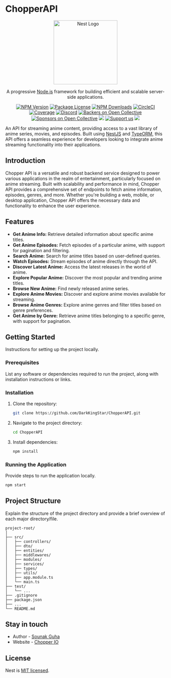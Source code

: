 # ChopperAPI

<p align="center">
    <a href="http://nestjs.com/" target="blank"><img src="https://nestjs.com/img/logo-small.svg" width="200" alt="Nest Logo" /></a>
  </p>
  
<p align="center">A progressive <a href="http://nodejs.org" target="_blank">Node.js</a> framework for building efficient and scalable server-side applications.</p>
  <p align="center">
  <a href="https://www.npmjs.com/~nestjscore" target="_blank"><img src="https://img.shields.io/npm/v/@nestjs/core.svg" alt="NPM Version" /></a>
  <a href="https://www.npmjs.com/~nestjscore" target="_blank"><img src="https://img.shields.io/npm/l/@nestjs/core.svg" alt="Package License" /></a>
  <a href="https://www.npmjs.com/~nestjscore" target="_blank"><img src="https://img.shields.io/npm/dm/@nestjs/common.svg" alt="NPM Downloads" /></a>
  <a href="https://circleci.com/gh/nestjs/nest" target="_blank"><img src="https://img.shields.io/circleci/build/github/nestjs/nest/master" alt="CircleCI" /></a>
  <a href="https://coveralls.io/github/nestjs/nest?branch=master" target="_blank"><img src="https://coveralls.io/repos/github/nestjs/nest/badge.svg?branch=master#9" alt="Coverage" /></a>
  <a href="https://discord.gg/G7Qnnhy" target="_blank"><img src="https://img.shields.io/badge/discord-online-brightgreen.svg" alt="Discord"/></a>
  <a href="https://opencollective.com/nest#backer" target="_blank"><img src="https://opencollective.com/nest/backers/badge.svg" alt="Backers on Open Collective" /></a>
  <a href="https://opencollective.com/nest#sponsor" target="_blank"><img src="https://opencollective.com/nest/sponsors/badge.svg" alt="Sponsors on Open Collective" /></a>
    <a href="https://paypal.me/kamilmysliwiec" target="_blank"><img src="https://img.shields.io/badge/Donate-PayPal-ff3f59.svg"/></a>
      <a href="https://opencollective.com/nest#sponsor"  target="_blank"><img src="https://img.shields.io/badge/Support%20us-Open%20Collective-41B883.svg" alt="Support us"></a>
    <a href="https://twitter.com/nestframework" target="_blank"><img src="https://img.shields.io/twitter/follow/nestframework.svg?style=social&label=Follow"></a>
  </p>

An API for streaming anime content, providing access to a vast library of anime series, movies, and episodes. Built using [NestJS](https://nestjs.com/) and [TypeORM](https://typeorm.io/), this API offers a seamless experience for developers looking to integrate anime streaming functionality into their applications.

## Introduction

Chopper API is a versatile and robust backend service designed to power various applications in the realm of entertainment, particularly focused on anime streaming. Built with scalability and performance in mind, Chopper API provides a comprehensive set of endpoints to fetch anime information, episodes, genres, and more. Whether you're building a web, mobile, or desktop application, Chopper API offers the necessary data and functionality to enhance the user experience.

## Features
- **Get Anime Info:** Retrieve detailed information about specific anime titles.
- **Get Anime Episodes:** Fetch episodes of a particular anime, with support for pagination and filtering.
- **Search Anime:** Search for anime titles based on user-defined queries.
- **Watch Episodes:** Stream episodes of anime directly through the API.
- **Discover Latest Anime:** Access the latest releases in the world of anime.
- **Explore Popular Anime:** Discover the most popular and trending anime titles.
- **Browse New Anime:** Find newly released anime series.
- **Explore Anime Movies:** Discover and explore anime movies available for streaming.
- **Browse Anime Genres:** Explore anime genres and filter titles based on genre preferences.
- **Get Anime by Genre:** Retrieve anime titles belonging to a specific genre, with support for pagination.

## Getting Started

Instructions for setting up the project locally.

### Prerequisites

List any software or dependencies required to run the project, along with installation instructions or links.

### Installation

1. Clone the repository:
   ```bash
   git clone https://github.com/DarkKingStar/ChopperAPI.git
   ```
2. Navigate to the project directory:
   ```bash
   cd ChopperAPI
   ```
3. Install dependencies:
   ```bash
   npm install
   ```

### Running the Application

Provide steps to run the application locally.

```bash
npm start
```

## Project Structure

Explain the structure of the project directory and provide a brief overview of each major directory/file.

```
project-root/
│
├── src/
│   ├── controllers/
│   ├── dto/
│   ├── entities/
│   ├── middlewares/
│   ├── modules/
│   ├── services/
│   ├── types/
│   ├── utils/
│   ├── app.module.ts
│   └── main.ts
├── test/
│   └── ...
├── .gitignore
├── package.json
├── ...
└── README.md
```
## Stay in touch

- Author - [Sounak Guha](https://myportfolio-two-bice.vercel.app/)
- Website - [Chopper IO](https://tony-chopper.vercel.app/)

## License

Nest is [MIT licensed](LICENSE).